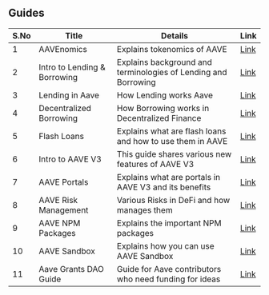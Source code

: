 ## Guides

| S.No        | Title       |  Details  |  Link  |
| ----------- | ----------- |----------- | ----------- |
| 1      | AAVEnomics | Explains tokenomics of AAVE |  [Link](markdown/aavenomics.md) |
 | 2      | Intro to Lending & Borrowing | Explains background and terminologies of Lending and Borrowing |  [Link](markdown/lending-and-borrowing-basics.md) |
 | 3      | Lending in Aave | How Lending works Aave |  [Link](markdown/lending-in-aave.md) |
 | 4      | Decentralized Borrowing | How Borrowing works in Decentralized Finance |  [Link](markdown/borrowing-in-aave.md) |
 | 5      | Flash Loans | Explains what are flash loans and how to use them in AAVE |  [Link](markdown/flash-loans.md) |
 | 6      | Intro to AAVE V3 | This guide shares various new features of AAVE V3 |  [Link](markdown/intro-aave-v3.md) |
 | 7      | AAVE Portals | Explains what are portals in AAVE V3 and its benefits |  [Link](markdown/aave-portals.md) |
 | 8      | AAVE Risk Management | Various Risks in DeFi and how manages them |  [Link](markdown/aave-risk-management.md) |
 | 9      | AAVE NPM Packages | Explains the important NPM packages |  [Link](markdown/aave-npm-packages.md) |
 | 10      | AAVE Sandbox | Explains how you can use AAVE Sandbox |  [Link](markdown/aave-sandbox.md) |
 | 11      | Aave Grants DAO Guide | Guide for Aave contributors who need funding for ideas |  [Link](markdown/aave-grants-dao.md) |